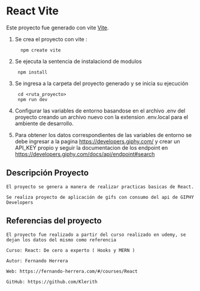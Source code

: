 # React Vite

Este proyecto fue generado con vite [Vite](https://vitejs.dev/).

1. Se crea el proyecto con vite  :
        
         npm create vite


2. Se ejecuta la sentencia de instalaciond de modulos

        npm install

3. Se ingresa a la carpeta del proyecto generado y se inicia su ejecución

        cd <ruta_proyecto>
        npm run dev

4. Configurar las variables de entorno basandose en el archivo .env del proyecto creando un archivo nuevo con la extension .env.local para el ambiente de desarrollo.

5. Para obtener los datos correspondientes de las variables de entorno se debe ingresar a la pagina https://developers.giphy.com/ y crear un API_KEY propio y seguir la documentacion de los endpoint en https://developers.giphy.com/docs/api/endpoint#search 

## Descripción Proyecto

    El proyecto se genera a manera de realizar practicas basicas de React.

    Se realiza proyecto de aplicación de gifs con consumo del api de GIPHY Developers

## Referencias del proyecto
    El proyecto fue realizado a partir del curso realizado en udemy, se dejan los datos del mismo como referencia

    Curso: React: De cero a experto ( Hooks y MERN )
    
    Autor: Fernando Herrera
    
    Web: https://fernando-herrera.com/#/courses/React
    
    GitHub: https://github.com/Klerith
